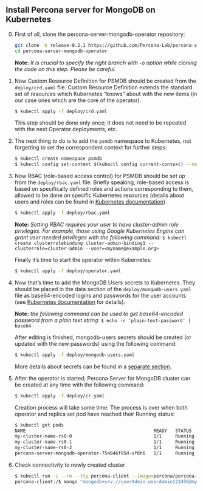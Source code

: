 Install Percona server for MongoDB on Kubernetes
------------------------------------------------

0. First of all, clone the percona-server-mongodb-operator repository:

   ```bash
   git clone -b release-0.2.1 https://github.com/Percona-Lab/percona-server-mongodb-operator
   cd percona-server-mongodb-operator
   ```

   **Note:** *It is crucial to specify the right branch with `-b` option while cloning the code on this step. Please be careful.*

1. Now Custom Resource Definition for PSMDB should be created from the `deploy/crd.yaml` file. Custom Resource Definition extends the standard set of resources which Kubernetes “knows” about with the new items (in our case ones which are the core of the operator).

   ```bash
   $ kubectl apply -f deploy/crd.yaml
   ```

   This step should be done only once; it does not need to be repeated with the next Operator deployments, etc.


2. The next thing to do is to add the `psmdb` namespace to Kubernetes, not forgetting to set the correspondent context for further steps:

   ```bash
   $ kubectl create namespace psmdb
   $ kubectl config set-context $(kubectl config current-context) --namespace=psmdb
   ```

3. Now RBAC (role-based access control) for PSMDB should be set up from the `deploy/rbac.yaml` file. Briefly speaking, role-based access is based on specifically defined roles and actions corresponding to them, allowed to be done on specific Kubernetes resources (details about users and roles can be found in [Kubernetes documentation](https://kubernetes.io/docs/reference/access-authn-authz/rbac/#default-roles-and-role-bindings)).

   ```bash
   $ kubectl apply -f deploy/rbac.yaml
   ```

   **Note:** *Setting RBAC requires your user to have cluster-admin role privileges. For example, those using Google Kubernetes Engine can grant user needed privileges with the following command:* `$ kubectl create clusterrolebinding cluster-admin-binding1 --clusterrole=cluster-admin --user=<myname@example.org>`

   Finally it’s time to start the operator within Kubernetes:

   ```bash
   $ kubectl apply -f deploy/operator.yaml
   ```

4. Now that’s time to add the MongoDB Users secrets to Kubernetes. They should be placed in the data section of the `deploy/mongodb-users.yaml` file as base64-encoded logins and passwords for the user accounts (see [Kubernetes documentation](https://kubernetes.io/docs/concepts/configuration/secret/) for details).

   **Note:** *the following command can be used to get base64-encoded password from a plain text string:* `$ echo -n 'plain-text-password' | base64`

   After editing is finished, mongodb-users secrets should be created (or updated with the new passwords) using the following command:

   ```bash
   $ kubectl apply -f deploy/mongodb-users.yaml
   ```

   More details about secrets can be found in a [separate section](../configure/users).

5. After the operator is started, Percona Server for MongoDB cluster can be created at any time with the following command:

   ```bash
   $ kubectl apply -f deploy/cr.yaml
   ```

   Creation process will take some time. The process is over when both operator and replica set pod have reached their Running status:

   ```bash
   $ kubectl get pods
   NAME                                               READY   STATUS    RESTARTS   AGE
   my-cluster-name-rs0-0                              1/1     Running   0          8m
   my-cluster-name-rs0-1                              1/1     Running   0          8m
   my-cluster-name-rs0-2                              1/1     Running   0          7m
   percona-server-mongodb-operator-754846f95d-sf6h6   1/1     Running   0          9m
   ```

6. Check connectivity to newly created cluster

   ```bash
   $ kubectl run -i --rm --tty percona-client --image=percona/percona-server-mongodb:3.6 --restart=Never -- bash -il
   percona-client:/$ mongo "mongodb+srv://userAdmin:userAdmin123456@my-cluster-name-rs0.psmdb.svc.cluster.local/admin?replicaSet=rs0&ssl=false"
   ```
